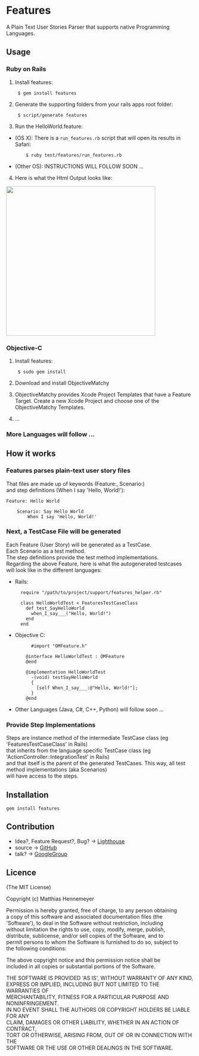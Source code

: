 # Features

A Plain Text User Stories Parser that supports native Programming Languages.

## Usage

### Ruby on Rails

1. Install features:

		$ gem install features

2. Generate the supporting folders from your rails apps root folder:

		$ script/generate features

3. Run the HelloWorld.feature:

  * (OS X): There is a `run_features.rb` script that will open its results in Safari:

			$ ruby test/features/run_features.rb

  * (Other OS): INSTRUCTIONS WILL FOLLOW SOON ...

4. Here is what the Html Output looks like:

<img src="http://features.rubyforge.org/images/output-screen-1.png" width="400px">


### Objective-C

1. Install features:

		$ sudo gem install 

2. Download and install ObjectiveMatchy

3. ObjectiveMatchy provides Xcode Project Templates that have a Feature Target. Create a new Xcode Project and choose one of the ObjectiveMatchy Templates.


4. ...

### More Languages will follow ...
		


## How it works

### Features parses  plain-text user story files 
That files are made up of keywords (Feature:, Scenario:)   
and step definitions (When I say 'Hello, World!'):

    Feature: Hello World

		Scenario: Say Hello World
			When I say 'Hello, World!'

### Next, a TestCase File will be generated

Each Feature (User Story) will be generated as a TestCase.   
Each Scenario as a test method.   
The step definitions provide the test method implementations.   
Regarding the above Feature, here is what the autogenerated testcases  
will look like in the different languages:

* Rails:

		require "/path/to/project/support/features_helper.rb"

		class HelloWorldTest < FeaturesTestCaseClass
		  def test_SayHelloWorld
		    when_I_say___("Hello, World!")
		  end
		end

* Objective C:

			#import "OMFeature.h"
	  
		  @interface HelloWorldTest : OMFeature
		  @end
	  
		  @implementation HelloWorldTest
		  	-(void) testSayHelloWorld
		    {
		      [self When_I_say___:@"Hello, World!"];
		    }
		  @end

* Other Languages (Java, C#, C++, Python) will follow soon ...


### Provide Step Implementations

Steps are instance method of the intermediate TestCase class (eg 'FeaturesTestCaseClass' in Rails)  
that inherits from the language specific TestCase class (eg 'ActionController::IntegrationTest' in Rails)   
and that itself is the parent of the generated TestCases. This way, all test method implementations (aka Scenarios)   
will have access to the steps.

## Installation

    gem install features

## Contribution

* Idea?, Feature Request?, Bug? -> [Lighthouse](http://300.lighthouseapp.com/projects/xxxxxx-features/overview)
* source -> [GitHub](http://github.com/mhennemeyer/features)
* talk? -> [GoogleGroup](http://groups.google.de/group/features)


## Licence

(The MIT License)

Copyright (c) Matthias Hennemeyer

Permission is hereby granted, free of charge, to any person obtaining   
a copy of this software and associated documentation files (the   
'Software'), to deal in the Software without restriction, including   
without limitation the rights to use, copy, modify, merge, publish,   
distribute, sublicense, and/or sell copies of the Software, and to   
permit persons to whom the Software is furnished to do so, subject to   
the following conditions:

The above copyright notice and this permission notice shall be   
included in all copies or substantial portions of the Software.

THE SOFTWARE IS PROVIDED 'AS IS', WITHOUT WARRANTY OF ANY KIND,   
EXPRESS OR IMPLIED, INCLUDING BUT NOT LIMITED TO THE WARRANTIES OF   
MERCHANTABILITY, FITNESS FOR A PARTICULAR PURPOSE AND NONINFRINGEMENT.   
IN NO EVENT SHALL THE AUTHORS OR COPYRIGHT HOLDERS BE LIABLE FOR ANY   
CLAIM, DAMAGES OR OTHER LIABILITY, WHETHER IN AN ACTION OF CONTRACT,   
TORT OR OTHERWISE, ARISING FROM, OUT OF OR IN CONNECTION WITH THE   
SOFTWARE OR THE USE OR OTHER DEALINGS IN THE SOFTWARE.